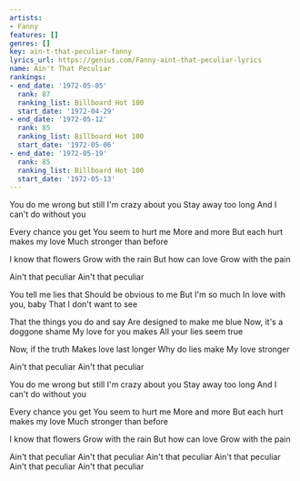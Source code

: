 ```yaml
---
artists:
- Fanny
features: []
genres: []
key: ain-t-that-peculiar-fanny
lyrics_url: https://genius.com/Fanny-aint-that-peculiar-lyrics
name: Ain't That Peculiar
rankings:
- end_date: '1972-05-05'
  rank: 87
  ranking_list: Billboard Hot 100
  start_date: '1972-04-29'
- end_date: '1972-05-12'
  rank: 85
  ranking_list: Billboard Hot 100
  start_date: '1972-05-06'
- end_date: '1972-05-19'
  rank: 85
  ranking_list: Billboard Hot 100
  start_date: '1972-05-13'
---
```

You do me wrong but still
I'm crazy about you
Stay away too long
And I can't do without you

Every chance you get
You seem to hurt me
More and more
But each hurt makes my love
Much stronger than before

I know that flowers
Grow with the rain
But how can love
Grow with the pain

Ain't that peculiar
Ain't that peculiar

You tell me lies that
Should be obvious to me
But I'm so much
In love with you, baby
That I don't want to see

That the things you do and say
Are designed to make me blue
Now, it's a doggone shame
My love for you makes
All your lies seem true

Now, if the truth
Makes love last longer
Why do lies make
My love stronger

Ain't that peculiar
Ain't that peculiar

You do me wrong but still
I'm crazy about you
Stay away too long
And I can't do without you

Every chance you get
You seem to hurt me
More and more
But each hurt makes my love
Much stronger than before

I know that flowers
Grow with the rain
But how can love
Grow with the pain

Ain't that peculiar
Ain't that peculiar
Ain't that peculiar
Ain't that peculiar
Ain't that peculiar
Ain't that peculiar
